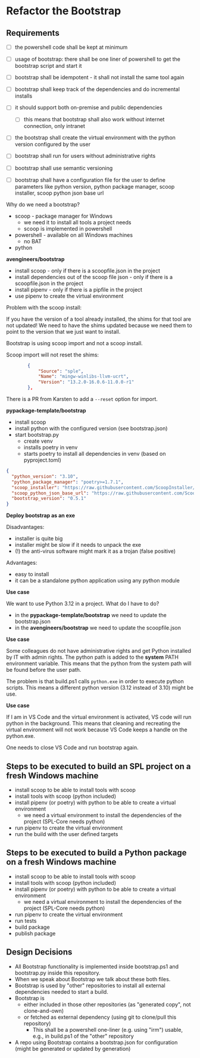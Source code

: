 # Refactor the Bootstrap

## Requirements

* [ ] the powershell code shall be kept at minimum
* [ ] usage of bootstrap: there shall be one liner of powershell to get the bootstrap script and start it
* [ ] bootstrap shall be idempotent - it shall not install the same tool again
* [ ] bootstrap shall keep track of the dependencies and do incremental installs
* [ ] it should support both on-premise and public dependencies
  * [ ] this means that bootstrap shall also work without internet connection, only intranet
* [ ] the bootstrap shall create the virtual environment with the python version configured by the user
* [ ] bootstrap shall run for users without administrative rights
* [ ] bootstrap shall use semantic versioning
* [ ] bootstrap shall have a configuration file for the user to define parameters like python version, python package manager, scoop installer, scoop python json base url 


Why do we need a bootstrap?

* scoop - package manager for Windows
  * we need it to install all tools a project needs
  * scoop is implemented in powershell
* powershell - available on all Windows machines
  * no BAT
* python


**avengineers/bootstrap**

* install scoop - only if there is a scoopfile.json in the project
* install dependencies out of the scoop file json - only if there is a scoopfile.json in the project
* install pipenv - only if there is a pipfile in the project
* use pipenv to create the virtual environment

Problem with the scoop install:

If you have the version of a tool already installed, the shims for that tool are not updated!
We need to have the shims updated because we need them to point to the version that we just want to install.

Bootstrap is using scoop import and not a scoop install.

Scoop import will not reset the shims:

```json
        {
            "Source": "sple",
            "Name": "mingw-winlibs-llvm-ucrt",
            "Version": "13.2.0-16.0.6-11.0.0-r1"
        },
```

There is a PR from Karsten to add a `--reset` option for import.


**pypackage-template/bootstrap**

* install scoop
* install python with the configured version (see bootstrap.json)
* start bootstrap.py
  * create venv
  * installs poetry in venv
  * starts poetry to install all dependencies in venv (based on pyproject.toml)


```json
{
  "python_version": "3.10",
  "python_package_manager": "poetry>=1.7.1",
  "scoop_installer": "https://raw.githubusercontent.com/ScoopInstaller/Install/master/install.ps1",
  "scoop_python_json_base_url": "https://raw.githubusercontent.com/ScoopInstaller/Versions/master/bucket",
  "bootstrap_version": "0.5.1"
}
```

**Deploy bootstrap as an exe**

Disadvantages:

* installer is quite big
* installer might be slow if it needs to unpack the exe
* (!) the anti-virus software might mark it as a trojan (false positive)

Advantages:

* easy to install
* it can be a standalone python application using any python module


**Use case**

We want to use Python 3.12 in a project. What do I have to do?

* in the **pypackage-template/bootstrap** we need to update the bootstrap.json
* in the **avengineers/bootstrap** we need to update the scoopfile.json

**Use case**

Some colleagues do not have administrative rights and get Python installed by IT with admin rights.
The python path is added to the **system** PATH environment variable.
This means that the python from the system path will be found before the user path.

The problem is that build.ps1 calls `python.exe` in order to execute python scripts.
This means a different python version (3.12 instead of 3.10) might be use. 

**Use case**

If I am in VS Code and the virtual environment is activated, VS code will run python in the background.
This means that cleaning and recreating the virtual environment will not work because VS Code keeps a handle on the python.exe.

One needs to close VS Code and run bootstrap again.

## Steps to be executed to build an SPL project on a fresh Windows machine

* install scoop to be able to install tools with scoop
* install tools with scoop (python included)
* install pipenv (or poetry) with python to be able to create a virtual environment
  * we need a virtual environment to install the dependencies of the project (SPL-Core needs python)
* run pipenv to create the virtual environment
* run the build with the user defined targets

## Steps to be executed to build a Python package on a fresh Windows machine

* install scoop to be able to install tools with scoop
* install tools with scoop (python included)
* install pipenv (or poetry) with python to be able to create a virtual environment
  * we need a virtual environment to install the dependencies of the project (SPL-Core needs python)
* run pipenv to create the virtual environment
* run tests
* build package
* publish package

## Design Decisions

* All Bootstrap functionality is implemented inside bootstrap.ps1 and bootstrap.py inside this repository.
* When we speak about Bootstrap we talk about these both files.
* Bootstrap is used by "other" repositories to install all external dependencies needed to start a build.
* Bootstrap is
  * either included in those other repositories (as "generated copy", not clone-and-own)
  * or fetched as external dependency (using git to clone/pull this repository)
    * This shall be a powershell one-liner (e.g. using "irm") usable, e.g., in build.ps1 of the "other" repository
* A repo using Bootstrap contains a bootstrap.json for configuration (might be generated or updated by generation)
